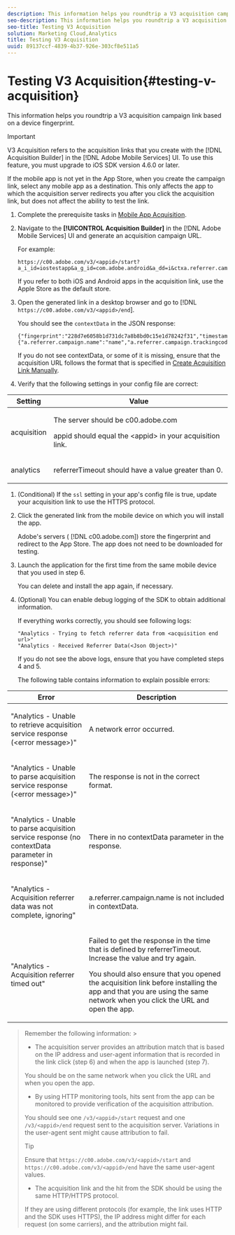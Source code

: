 ```yaml
---
description: This information helps you roundtrip a V3 acquisition campaign link based on a device fingerprint.
seo-description: This information helps you roundtrip a V3 acquisition campaign link based on a device fingerprint.
seo-title: Testing V3 Acquisition
solution: Marketing Cloud,Analytics
title: Testing V3 Acquisition
uuid: 89137ccf-4839-4b37-926e-303cf8e511a5
---
```


# Testing V3 Acquisition{#testing-v-acquisition}

This information helps you roundtrip a V3 acquisition campaign link based on a device fingerprint.

>[!IMPORTANT]
>
>V3 Acquisition refers to the acquisition links that you create with the [!DNL Acquisition Builder] in the [!DNL Adobe Mobile Services] UI. To use this feature, you must upgrade to iOS SDK version 4.6.0 or later.

If the mobile app is not yet in the App Store, when you create the campaign link, select any mobile app as a destination. This only affects the app to which the acquisition server redirects you after you click the acquisition link, but does not affect the ability to test the link. 

1. Complete the prerequisite tasks in [Mobile App Acquisition](../acquisition-main/acquisition.md#concept_ADB7BFDDBE9B4FFC8DD4940F49E2F0FA).
1. Navigate to the **[!UICONTROL Acquisition Builder]** in the [!DNL Adobe Mobile Services] UI and generate an acquisition campaign URL.

   For example:

   ```
   https://c00.adobe.com/v3/<appid>/start?a_i_id=iostestapp&a_g_id=com.adobe.android&a_dd=i&ctxa.referrer.campaign.name=name&ctxa.referrer.campaign.trackingcode=trackingcode
   ```

   If you refer to both iOS and Android apps in the acquisition link, use the Apple Store as the default store. 
1. Open the generated link in a desktop browser and go to [!DNL `https://c00.adobe.com/v3/<appid>/end`].

   You should see the `contextData` in the JSON response:

   ```
   {"fingerprint":"228d7e6058b1d731dc7a8b8bd0c15e1d78242f31","timestamp":1457989293,"appguid":"","contextData":{"a.referrer.campaign.name":"name","a.referrer.campaign.trackingcode":"trackingcode"}}.
   ```

   If you do not see contextData, or some of it is missing, ensure that the acquisition URL follows the format that is specified in [Create Acquisition Link Manually](https://marketing.adobe.com/resources/help/en_US/mobile/index.html?f=acquisition_link_manual). 
1. Verify that the following settings in your config file are correct:

<table id="table_FA9CF58B38F3437CBD39A20874335CA1"> 
 <thead> 
  <tr> 
   <th colname="col1" class="entry"> Setting </th> 
   <th colname="col2" class="entry"> Value </th> 
  </tr>
 </thead>
 <tbody> 
  <tr> 
   <td colname="col1"> <p>acquisition </p> </td> 
   <td colname="col2"> <p>The server should be <span class="filepath"> c00.adobe.com</span> </p> <p> <span class="codeph"> appid</span> should equal the <span class="varname"> &lt;appid&gt;</span> in your acquisition link. </p> </td> 
  </tr> 
  <tr> 
   <td colname="col1"> <p>analytics </p> </td> 
   <td colname="col2"> <p><span class="codeph"> referrerTimeout</span> should have a value greater than 0. </p> </td> 
  </tr> 
 </tbody> 
</table>

1. (Conditional) If the `ssl` setting in your app's config file is true, update your acquisition link to use the HTTPS protocol.
1. Click the generated link from the mobile device on which you will install the app.

   Adobe's servers ( [!DNL c00.adobe.com]) store the fingerprint and redirect to the App Store. The app does not need to be downloaded for testing. 
1. Launch the application for the first time from the same mobile device that you used in step 6.

   You can delete and install the app again, if necessary. 
1. (Optional) You can enable debug logging of the SDK to obtain additional information.

   If everything works correctly, you should see following logs:

   ```
   "Analytics - Trying to fetch referrer data from <acquisition end url>"
   "Analytics - Received Referrer Data(<Json Object>)"
   ```

   If you do not see the above logs, ensure that you have completed steps 4 and 5.

   The following table contains information to explain possible errors: 

<table id="table_9E22245A614744B38C28D7CEE4857F34"> 
 <thead> 
  <tr> 
   <th colname="col1" class="entry"> Error </th> 
   <th colname="col2" class="entry"> Description </th> 
  </tr>
 </thead>
 <tbody> 
  <tr> 
   <td colname="col1"> <p>"Analytics - Unable to retrieve acquisition service response (&lt;error message&gt;)" </p> </td> 
   <td colname="col2"> <p>A network error occurred. </p> </td> 
  </tr> 
  <tr> 
   <td colname="col1"> <p>"Analytics - Unable to parse acquisition service response (&lt;error message&gt;)" </p> </td> 
   <td colname="col2"> <p>The response is not in the correct format. </p> </td> 
  </tr> 
  <tr> 
   <td colname="col1"> <p>"Analytics - Unable to parse acquisition service response (no contextData parameter in response)" </p> </td> 
   <td colname="col2"> <p>There in no <span class="codeph"> contextData</span> parameter in the response. </p> </td> 
  </tr> 
  <tr> 
   <td colname="col1"> <p>"Analytics - Acquisition referrer data was not complete, ignoring" </p> </td> 
   <td colname="col2"> <p><span class="codeph"> a.referrer.campaign.name</span> is not included in <span class="codeph"> contextData</span>. </p> </td> 
  </tr> 
  <tr> 
   <td colname="col1"> <p>"Analytics - Acquisition referrer timed out" </p> </td> 
   <td colname="col2"> <p>Failed to get the response in the time that is defined by <span class="codeph"> referrerTimeout</span>. Increase the value and try again. </p> <p>You should also ensure that you opened the acquisition link before installing the app and that you are using the same network when you click the URL and open the app. </p> </td> 
  </tr> 
 </tbody> 
</table>

>Remember the following information: >
>* The acquisition server provides an attribution match that is based on the IP address and user-agent information that is recorded in the link click (step 6) and when the app is launched (step 7). 
>
>  You should be on the same network when you click the URL and when you open the app. 
>
>* By using HTTP monitoring tools, hits sent from the app can be monitored to provide verification of the acquisition attribution. 
>
>  You should see one `/v3/<appid>/start` request and one `/v3/<appid>/end` request sent to the acquisition server. Variations in the user-agent sent might cause attribution to fail. 
>
>  >[!TIP]
>  >
>  >Ensure that `https://c00.adobe.com/v3/<appid>/start` and `https://c00.adobe.com/v3/<appid>/end` have the same user-agent values. 
>
>* The acquisition link and the hit from the SDK should be using the same HTTP/HTTPS protocol. 
>
>  If they are using different protocols (for example, the link uses HTTP and the SDK uses HTTPS), the IP address might differ for each request (on some carriers), and the attribution might fail. 
>
